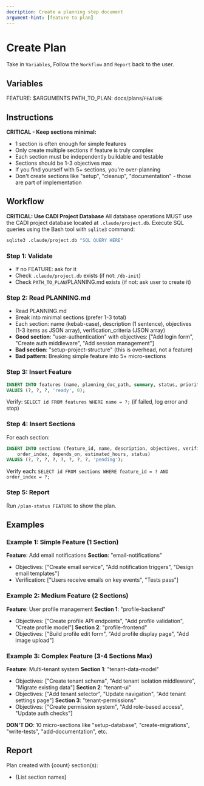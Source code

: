```yaml
---
decription: Create a planning step document
argument-hint: [feature to plan]
---
```


# Create Plan
Take in `Variables`, Follow the `Workflow` and `Report` back to the user.

## Variables
FEATURE: $ARGUMENTS
PATH_TO_PLAN: docs/plans/`FEATURE`

## Instructions
**CRITICAL - Keep sections minimal:**
- 1 section is often enough for simple features
- Only create multiple sections if feature is truly complex
- Each section must be independently buildable and testable
- Sections should be 1-3 objectives max
- If you find yourself with 5+ sections, you're over-planning
- Don't create sections like "setup", "cleanup", "documentation" - those are part of implementation

## Workflow

**CRITICAL: Use CADI Project Database**
All database operations MUST use the CADI project database located at `.claude/project.db`.
Execute SQL queries using the Bash tool with `sqlite3` command:
```bash
sqlite3 .claude/project.db "SQL QUERY HERE"
```

### Step 1: Validate
- If no FEATURE: ask for it
- Check `.claude/project.db` exists (if not: `/db-init`)
- Check `PATH_TO_PLAN`/PLANNING.md exists (if not: ask user to create it)

### Step 2: Read PLANNING.md
- Read PLANNING.md
- Break into minimal sections (prefer 1-3 total)
- Each section: name (kebab-case), description (1 sentence), objectives (1-3 items as JSON array), verification_criteria (JSON array)
- **Good section**: "user-authentication" with objectives: ["Add login form", "Create auth middleware", "Add session management"]
- **Bad section**: "setup-project-structure" (this is overhead, not a feature)
- **Bad pattern**: Breaking simple feature into 5+ micro-sections

### Step 3: Insert Feature
```sql
INSERT INTO features (name, planning_doc_path, summary, status, priority)
VALUES (?, ?, ?, 'ready', 0);
```
Verify: `SELECT id FROM features WHERE name = ?;` (if failed, log error and stop)

### Step 4: Insert Sections
For each section:
```sql
INSERT INTO sections (feature_id, name, description, objectives, verification_criteria,
    order_index, depends_on, estimated_hours, status)
VALUES (?, ?, ?, ?, ?, ?, ?, ?, 'pending');
```
Verify each: `SELECT id FROM sections WHERE feature_id = ? AND order_index = ?;`

### Step 5: Report
Run `/plan-status FEATURE` to show the plan. 

## Examples

### Example 1: Simple Feature (1 Section)
**Feature**: Add email notifications
**Section**: "email-notifications"
- Objectives: ["Create email service", "Add notification triggers", "Design email templates"]
- Verification: ["Users receive emails on key events", "Tests pass"]

### Example 2: Medium Feature (2 Sections)
**Feature**: User profile management
**Section 1**: "profile-backend"
- Objectives: ["Create profile API endpoints", "Add profile validation", "Create profile model"]
**Section 2**: "profile-frontend"
- Objectives: ["Build profile edit form", "Add profile display page", "Add image upload"]

### Example 3: Complex Feature (3-4 Sections Max)
**Feature**: Multi-tenant system
**Section 1**: "tenant-data-model"
- Objectives: ["Create tenant schema", "Add tenant isolation middleware", "Migrate existing data"]
**Section 2**: "tenant-ui"
- Objectives: ["Add tenant selector", "Update navigation", "Add tenant settings page"]
**Section 3**: "tenant-permissions"
- Objectives: ["Create permission system", "Add role-based access", "Update auth checks"]

**DON'T DO**: 10 micro-sections like "setup-database", "create-migrations", "write-tests", "add-documentation", etc.

## Report
Plan created with {count} section(s):
- {List section names}
